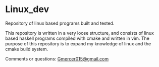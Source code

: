 Linux_dev
=========

Repository of linux based programs built and tested.

This repository is written in a very loose structure, and consists of linux based haskell programs compiled with cmake and written in vim. The purpose of this repository is to expand my knowledge of linux and the cmake build system.

Comments or questions:
	Gmercer015@gmail.com
